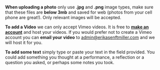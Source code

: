 
**When uploading a photo**  only use **.jpg** and **.png** image types, make sure that these files are **below 3mb** and saved for web (photos from your cell phone are great!). Only relevant images will be accepted.

**To add a Video** we can only accept Vimeo videos. It is free to **[make an account](https://vimeo.com/log_in)** and host your videos. If you would prefer not to create a Vimeo account you can **email your video** to admin@erikasenftmiller.com and we will host it for you.

**To add some text** simply type or paste your text in the field provided. You could add something you thought at a performance, a reflection or a question you asked, or perhaps some notes you took.